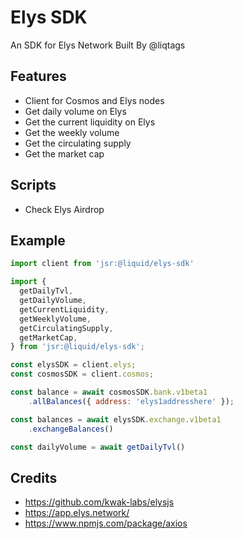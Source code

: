 # Elys SDK
An SDK for Elys Network Built By @liqtags

## Features 
- Client for Cosmos and Elys nodes 
- Get daily volume on Elys
- Get the current liquidity on Elys
- Get the weekly volume
- Get the circulating supply 
- Get the market cap

## Scripts
- Check Elys Airdrop 

## Example
```js
import client from 'jsr:@liquid/elys-sdk' 

import {
  getDailyTvl,
  getDailyVolume,
  getCurrentLiquidity,
  getWeeklyVolume,
  getCirculatingSupply,
  getMarketCap,
} from 'jsr:@liquid/elys-sdk';

const elysSDK = client.elys; 
const cosmosSDK = client.cosmos; 

const balance = await cosmosSDK.bank.v1beta1
    .allBalances({ address: 'elys1addresshere' });

const balances = await elysSDK.exchange.v1beta1
    .exchangeBalances()

const dailyVolume = await getDailyTvl()

```

## Credits
- https://github.com/kwak-labs/elysjs
- https://app.elys.network/
- https://www.npmjs.com/package/axios